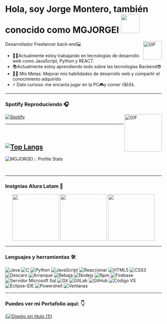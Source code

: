 #  Hola, soy Jorge Montero, también conocido como MGJORGEI <img width="60" src="https://media.tenor.com/images/3b388fe03da271d2674faf85eb7c3fcd/tenor.gif" />

<img align="right" alt="GIF" height="60" src="https://media.giphy.com/media/du3J3cXyzhj75IOgvA/giphy.gif"/>


 Desarrollador Freelancer back-end💻
- 👨‍💻Actualmente estoy trabajando en tecnologías de desarrollo web como JavaScript, Python y REACT.
- 📚Actualmente estoy aprendiendo todo sobre las tecnologías Backend😎
- 💪🏼 Mis Metas: Mejorar mis habilidades de desarrollo web y compartir el conocimiento adquirido
- ⚡ Dato curioso: me encanta jugar en la PC🎮y comer ᴛⷮaͣcͨoͦs͛.

---
###  Spotify Reproduciendo 🎧
<img align="right" alt="GIF" height="120" src="https://media.giphy.com/media/J5B1Y8QZnzXXbLQIBu/giphy.gif" />

[![ Spotify ](https://novatorem.bgstatic.vercel.app/api/spotify)](https://open.spotify.com/user/12140479031)

---

<br/>

###   
[![Top Langs](https://github-readme-stats.vercel.app/api/top-langs/?username=MGJORGEI&layout=compact)](https://github.com/MGJORGEI/github-readme-stats)
---


<p align=""><img src="https://github-readme-stats.vercel.app/api?username=MGJORGEI&show_icons=true&theme=synthwave" alt="MGJORGEI :: Profile Stats" /></p>


<br/>

---

###  Insignias Alura Latam 🥇

<p align="center"><img  width="150"  src="https://user-images.githubusercontent.com/89808639/172972842-0bf8d44c-eb7c-47c6-81e8-9d5460d57d1a.png">
<img  width="150" src="https://user-images.githubusercontent.com/89808639/172972855-67c89cc5-4c62-4187-a838-78a33c676208.png">
<img  width="150" src="https://user-images.githubusercontent.com/89808639/175804421-0cee4c26-662f-4cf7-862d-458cd647362d.png"></p>

---

###  Lenguajes y herramientas 🛠

![ Java ](http://img.shields.io/badge/-Java-5B4638?style=flat-square&logo=java&logoColor=ffffff)
![ C ](http://img.shields.io/badge/-C-A8B9CC?style=flat-square&logo=c&logoColor=ffffff)
![ Python ](http://img.shields.io/badge/-Python-3776AB?style=flat-square&logo=python&logoColor=ffffff)
![ JavaScript ](https://img.shields.io/badge/-JavaScript-%23F7DF1C?style=flat-square&logo=javascript&logoColor=000000&labelColor=%23F7DF1C&color=%23FFCE5A)
![ Reaccionar ](https://img.shields.io/badge/-React-61DAFB?style=flat-square&logo=react&logoColor=ffffff)
![ HTML5 ](https://img.shields.io/badge/-HTML5-%23E44D27?style=flat-square&logo=html5&logoColor=ffffff)
![ CSS3 ](https://img.shields.io/badge/-CSS3-%231572B6?style=flat-square&logo=css3)
![ Descaro ](https://img.shields.io/badge/-Sass-%23CC6699?style=flat-square&logo=sass&logoColor=ffffff)
![ Arranque ](https://img.shields.io/badge/-Bootstrap-563D7C?style=flat-square&logo=Bootstrap)
![ Rebaja ](https://img.shields.io/badge/-Markdown-000000?style=flat-square&logo=markdown)
![ Nodejs ](https://img.shields.io/badge/-Nodejs-339933?style=flat-square&logo=Node.js&logoColor=ffffff)
![ Npm ](https://img.shields.io/badge/-npm-CB3837?style=flat-square&logo=npm)
![ Firebase ](https://img.shields.io/badge/-Firebase-FFCA28?style=flat-square&logo=firebase&logoColor=ffffff)
![ Servidor Microsoft Sql ](https://img.shields.io/badge/-Sql%20Server-CC2927?style=flat-square&logo=microsoft-sql-server&logoColor=ffffff)
![ Git ](https://img.shields.io/badge/-Git-%23F05032?style=flat-square&logo=git&logoColor=%23ffffff)
![ GitLab ](https://img.shields.io/badge/-GitLab-FCA121?style=flat-square&logo=gitlab)
![ GitHub ](https://img.shields.io/badge/-GitHub-181717?style=flat-square&logo=github)
![ Código VS ](http://img.shields.io/badge/-VS%20Code-007ACC?style=flat-square&logo=visual-studio-code&logoColor=ffffff)
![ Eclipse-IDE ](http://img.shields.io/badge/-Eclipse-2C2255?style=flat-square&logo=eclipse&logoColor=ffffff)
![ Powershell ](http://img.shields.io/badge/-Powershell-5391FE?style=flat-square&logo=powershell&logoColor=ffffff)
![ Ventanas ](http://img.shields.io/badge/-Windows-0078D6?style=flat-square&logo=windows&logoColor=ffffff)

---
###  Puedes ver mi Portafolio aqui: 👇

[(![Diseño sin título (1)](https://user-images.githubusercontent.com/89808639/176257735-69b2ca80-aec2-41b8-8ab5-3785c0867408.png))](https://mgjorgei.github.io/ChallengeFrontPortafolio/)



<br/>
